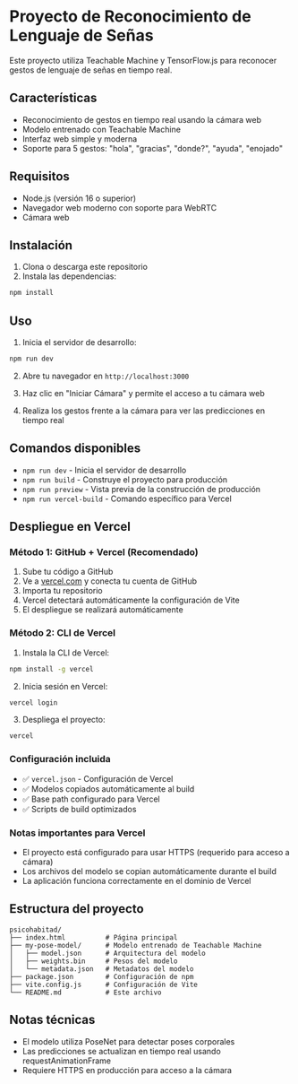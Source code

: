 # Proyecto de Reconocimiento de Lenguaje de Señas

Este proyecto utiliza Teachable Machine y TensorFlow.js para reconocer gestos de lenguaje de señas en tiempo real.

## Características

- Reconocimiento de gestos en tiempo real usando la cámara web
- Modelo entrenado con Teachable Machine
- Interfaz web simple y moderna
- Soporte para 5 gestos: "hola", "gracias", "donde?", "ayuda", "enojado"

## Requisitos

- Node.js (versión 16 o superior)
- Navegador web moderno con soporte para WebRTC
- Cámara web

## Instalación

1. Clona o descarga este repositorio
2. Instala las dependencias:
```bash
npm install
```

## Uso

1. Inicia el servidor de desarrollo:
```bash
npm run dev
```

2. Abre tu navegador en `http://localhost:3000`

3. Haz clic en "Iniciar Cámara" y permite el acceso a tu cámara web

4. Realiza los gestos frente a la cámara para ver las predicciones en tiempo real

## Comandos disponibles

- `npm run dev` - Inicia el servidor de desarrollo
- `npm run build` - Construye el proyecto para producción
- `npm run preview` - Vista previa de la construcción de producción
- `npm run vercel-build` - Comando específico para Vercel

## Despliegue en Vercel

### Método 1: GitHub + Vercel (Recomendado)

1. Sube tu código a GitHub
2. Ve a [vercel.com](https://vercel.com) y conecta tu cuenta de GitHub
3. Importa tu repositorio
4. Vercel detectará automáticamente la configuración de Vite
5. El despliegue se realizará automáticamente

### Método 2: CLI de Vercel

1. Instala la CLI de Vercel:
```bash
npm install -g vercel
```

2. Inicia sesión en Vercel:
```bash
vercel login
```

3. Despliega el proyecto:
```bash
vercel
```

### Configuración incluida

- ✅ `vercel.json` - Configuración de Vercel
- ✅ Modelos copiados automáticamente al build
- ✅ Base path configurado para Vercel
- ✅ Scripts de build optimizados

### Notas importantes para Vercel

- El proyecto está configurado para usar HTTPS (requerido para acceso a cámara)
- Los archivos del modelo se copian automáticamente durante el build
- La aplicación funciona correctamente en el dominio de Vercel

## Estructura del proyecto

```
psicohabitad/
├── index.html          # Página principal
├── my-pose-model/      # Modelo entrenado de Teachable Machine
│   ├── model.json      # Arquitectura del modelo
│   ├── weights.bin     # Pesos del modelo
│   └── metadata.json   # Metadatos del modelo
├── package.json        # Configuración de npm
├── vite.config.js      # Configuración de Vite
└── README.md           # Este archivo
```

## Notas técnicas

- El modelo utiliza PoseNet para detectar poses corporales
- Las predicciones se actualizan en tiempo real usando requestAnimationFrame
- Requiere HTTPS en producción para acceso a la cámara

